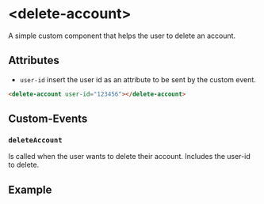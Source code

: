 # &lt;delete-account&gt;

A simple custom component that helps the user to delete an account.

## Attributes

- `user-id` insert the user id as an attribute to be sent by the custom event.

```html
<delete-account user-id="123456"></delete-account>
```
## Custom-Events

### `deleteAccount`

Is called when the user wants to delete their account.
Includes the user-id to delete.

## Example

<!--- ![Example](insert example img) --->
<!--- ![Example](insert example gif) --->